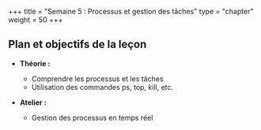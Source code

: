 +++
title = "Semaine 5 : Processus et gestion des tâches"
type = "chapter"
weight = 50
+++

## Plan et objectifs de la leçon

- **Théorie :**
  - Comprendre les processus et les tâches
  - Utilisation des commandes ps, top, kill, etc.

- **Atelier :**
  - Gestion des processus en temps réel